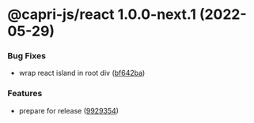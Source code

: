 # @capri-js/react 1.0.0-next.1 (2022-05-29)


### Bug Fixes

* wrap react island in root div ([bf642ba](https://github.com/capri-js/capri/commit/bf642baed559ec051cb7f3fc88cc904444f19ba6))


### Features

* prepare for release ([9929354](https://github.com/capri-js/capri/commit/9929354de8f7f4b732dfe66fb1ca9e165bc53deb))
